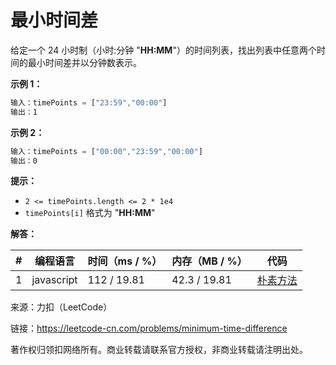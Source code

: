 # 最小时间差

给定一个 24 小时制（小时:分钟 "**HH:MM**"）的时间列表，找出列表中任意两个时间的最小时间差并以分钟数表示。

**示例 1：**

``` javascript
输入：timePoints = ["23:59","00:00"]
输出：1
```

**示例 2：**

``` javascript
输入：timePoints = ["00:00","23:59","00:00"]
输出：0
```

**提示：**

- `2 <= timePoints.length <= 2 * 1e4`
- `timePoints[i]` 格式为 "**HH:MM**"

**解答：**

**#**|**编程语言**|**时间（ms / %）**|**内存（MB / %）**|**代码**
--|--|--|--|--
1|javascript|112 / 19.81|42.3 / 19.81|[朴素方法](./javascript/ac_v1.js)

来源：力扣（LeetCode）

链接：https://leetcode-cn.com/problems/minimum-time-difference

著作权归领扣网络所有。商业转载请联系官方授权，非商业转载请注明出处。
